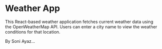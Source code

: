 # Weather App

This React-based weather application fetches current weather data using the OpenWeatherMap API. Users can enter a city name to view the weather conditions for that location.

By Soni Ayaz...

